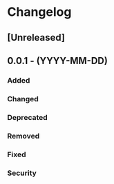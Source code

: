# Changelog

## [Unreleased]

## 0.0.1 - (YYYY-MM-DD)
### Added

### Changed

### Deprecated

### Removed

### Fixed

### Security


[0.0.1]: https://github.com/kendinikertenkelebek/moltenCraft/releases/tag/{version}